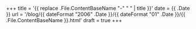+++
title = '{{ replace .File.ContentBaseName "-" " " | title }}'
date = {{ .Date }}
url = '/blog/{{ dateFormat "2006" .Date }}/{{ dateFormat "01" .Date }}/{{ .File.ContentBaseName }}.html'
draft = true
+++
